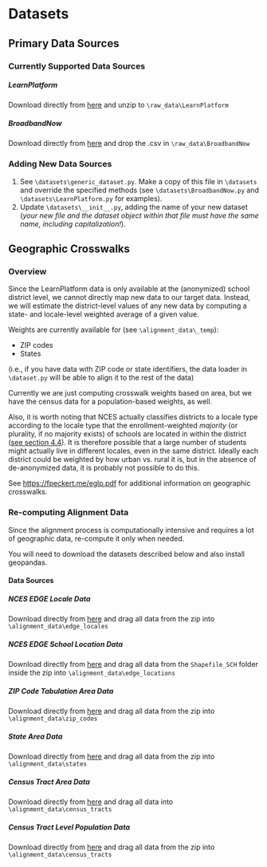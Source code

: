 # Datasets

## Primary Data Sources

### Currently Supported Data Sources

##### LearnPlatform

Download directly from [here](https://www.kaggle.com/competitions/learnplatform-covid19-impact-on-digital-learning/data) and unzip to ```\raw_data\LearnPlatform```

##### BroadbandNow

Download directly from [here](https://github.com/BroadbandNow/Open-Data) and drop the .csv in ```\raw_data\BroadbandNow```

### Adding New Data Sources

1. See ```\datasets\generic_dataset.py```. Make a copy of this file in ```\datasets``` and override the specified methods (see ```\datasets\BroadbandNow.py``` and ```\datasets\LearnPlatform.py``` for examples).
2. Update ```\datasets\__init__.py```, adding the name of your new dataset (_your new file and the dataset object within that file must have the same name, including capitalization!_). 

## Geographic Crosswalks

### Overview

Since the LearnPlatform data is only available at the (anonymized) school district level, we cannot directly map new data to our target data. 
Instead, we will estimate the district-level values of any new data by computing a state- and locale-level weighted average of a given value.

Weights are currently available for (see ```\alignment_data\_temp```):
- ZIP codes
- States

(i.e., if you have data with ZIP code or state identifiers, the data loader in ```\dataset.py``` will be able to align it to the rest of the data)

Currently we are just computing crosswalk weights based on area, but we have the census data for a population-based weights, as well.

Also, it is worth noting that NCES actually classifies districts to a locale type according to the locale type that the enrollment-weighted _majority_ (or plurality, if no majority exists) of schools are located in within the district ([see section 4.4](https://files.eric.ed.gov/fulltext/ED577162.pdf)). It is therefore possible that a large number of students might actually live in different locales, even in the same district. 
Ideally each district could be weighted by how urban vs. rural it is, but in the absence of de-anonymized data, it is probably not possible to do this.

See https://fpeckert.me/eglp.pdf for additional information on geographic crosswalks.

### Re-computing Alignment Data

Since the alignment process is computationally intensive and requires a lot of geographic data, re-compute it only when needed.

You will need to download the datasets described below and also install geopandas.

#### Data Sources

##### NCES EDGE Locale Data

Download directly from [here](https://nces.ed.gov/programs/edge/data/EDGE_Locale21_US.zip) and drag all data from the zip into ```\alignment_data\edge_locales```

##### NCES EDGE School Location Data

Download directly from [here](https://nces.ed.gov/programs/edge/data/EDGE_GEOCODE_PUBLICSCH_2021.zip) and drag all data from the ```Shapefile_SCH``` folder inside the zip into ```\alignment_data\edge_locations```

##### ZIP Code Tabulation Area Data

Download directly from [here](https://www2.census.gov/geo/tiger/TIGER2022/ZCTA520/tl_2022_us_zcta520.zip) and drag all data from the zip into ```\alignment_data\zip_codes```

##### State Area Data

Download directly from [here](https://www2.census.gov/geo/tiger/TIGER2022/STATE/tl_2022_us_state.zip) and drag all data from the zip into ```\alignment_data\states```

##### Census Tract Area Data

Download directly from [here](https://www2.census.gov/geo/tiger/TIGER2022/TRACT/) and drag all data into ```\alignment_data\census_tracts```

##### Census Tract Level Population Data

Download directly from [here](https://data.census.gov/cedsci/table?t=Population%20Total&g=0100000US%241400000&tid=ACSDT5Y2020.B01003) and drag all data from the zip into ```\alignment_data\census_tracts```

